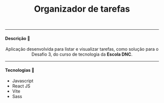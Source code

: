 <div align="center">
	<h1>Organizador de tarefas</h1>
	<br>
</div>

<hr>

<h4>Descrição 📄</h4>

<p align="center">
	Aplicação desenvolvida para listar e visualizar tarefas, como solução para o Desafio 3, do curso de tecnologia da <b>Escola DNC</b>.
</p>

<hr>

<h4>Tecnologias 🚀</h4>

- Javascript
- React JS
- Vite
- Sass
